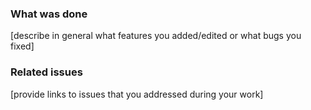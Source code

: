 ### What was done
[describe in general what features you added/edited or what bugs you fixed]

### Related issues
[provide links to issues that you addressed during your work]
